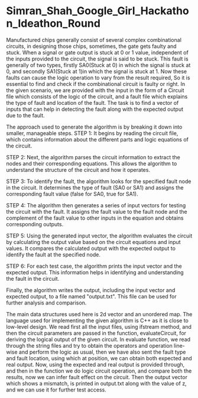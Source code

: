 # Simran_Shah_Google_Girl_Hackathon_Ideathon_Round
Manufactured chips generally consist of several complex combinational circuits, in designing those chips, sometimes, the gate gets faulty and stuck. When a signal or gate output is stuck at 0 or 1 value, independent of the inputs provided to the circuit, the signal is said to be stuck. This fault is generally of two types, firstly SA0(Stuck at 0) in which the signal is stuck at 0, and secondly SA1(Stuck at 1)in which the signal is stuck at 1. Now these faults can cause the logic operation to vary from the result required, So it is essential to find and check if the combinational circuit is faulty or right. In the given scenario, we are provided with the input in the form of a Circuit file which consists of the logic of the circuit, and a fault file which explains the type of fault and location of the fault. The task is to find a vector of inputs that can help in detecting the fault along with the expected output due to the fault.


The approach used to generate the algorithm is by breaking it down into smaller, manageable steps.
STEP 1: It begins by reading the circuit file, which contains information about the different parts and logic equations of the circuit.

STEP 2: Next, the algorithm parses the circuit information to extract the nodes and their corresponding equations. This allows the algorithm to understand the structure of the circuit and how it operates.

STEP 3: To identify the fault, the algorithm looks for the specified fault node in the circuit. It determines the type of fault (SA0 or SA1) and assigns the corresponding fault value (false for SA0, true for SA1).

STEP 4: The algorithm then generates a series of  input vectors for testing the circuit with the fault. It assigns the fault value to the fault node and the complement of the fault value to other inputs in the equation and obtains corresponding outputs.

STEP 5: Using the generated input vector, the algorithm evaluates the circuit by calculating the output value based on the circuit equations and input values. It compares the calculated output with the expected output to identify the fault at the specified node.

STEP 6: For each test case, the algorithm prints the input vector and the expected output. This information helps in identifying and understanding the fault in the circuit.

Finally, the algorithm writes the output, including the input vector and expected output, to a file named "output.txt". This file can be used for further analysis and comparison.


The main data structures used here is 2d vector and an unordered map. The language used for implementing the given algorithm is C++ as it is close to low-level design. We read first all the input files, using ifstream method, and then the circuit parameters are passed in the function, evaluateCircuit, for deriving the logical output of the given circuit.
In evaluate function, we read through the string files and try to obtain the operators and operation line-wise and perform the logic as usual, then we have also sent the fault type and fault location, using which at position, we can obtain both expected and real output.
Now, using the expected and real output is provided through, and then in the function we do logic circuit operation, and compare both the results, now we can infer fault effect on the circuit.
Then the output vector which shows a mismatch, is printed in output.txt along with the value of z, and we can use it for further test access.
